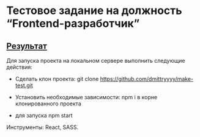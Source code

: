 <h1>Тестовое задание на должность “Frontend-разработчик”</h1>

<a href="https://dmittryyyy.github.io/make-React/">Результат</a>
----------------------------------------------------------------------------------------------------------------------------------------------------

Для запуска проекта на локальном сервере выполнить следующие действия:

- Сделать клон проекта:
git clone https://github.com/dmittryyyy/make-test.git

- Установить необходимые зависимости:
npm i в корне клонированного проекта

- для запуска npm start

Инструменты: React, SASS.

